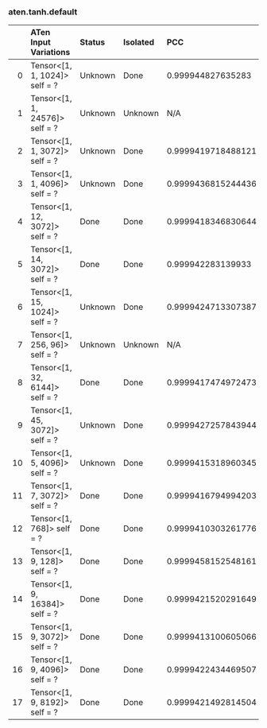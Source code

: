 ### aten.tanh.default
|    | ATen Input Variations          | Status   | Isolated   | PCC                | Host   |
|---:|:-------------------------------|:---------|:-----------|:-------------------|:-------|
|  0 | Tensor<[1, 1, 1024]> self = ?  | Unknown  | Done       | 0.999944827635283  | 0      |
|  1 | Tensor<[1, 1, 24576]> self = ? | Unknown  | Unknown    | N/A                | N/A    |
|  2 | Tensor<[1, 1, 3072]> self = ?  | Unknown  | Done       | 0.9999419718488121 | 0      |
|  3 | Tensor<[1, 1, 4096]> self = ?  | Unknown  | Done       | 0.9999436815244436 | 0      |
|  4 | Tensor<[1, 12, 3072]> self = ? | Done     | Done       | 0.9999418346830644 | 0      |
|  5 | Tensor<[1, 14, 3072]> self = ? | Done     | Done       | 0.999942283139933  | 0      |
|  6 | Tensor<[1, 15, 1024]> self = ? | Unknown  | Done       | 0.9999424713307387 | 0      |
|  7 | Tensor<[1, 256, 96]> self = ?  | Unknown  | Unknown    | N/A                | N/A    |
|  8 | Tensor<[1, 32, 6144]> self = ? | Done     | Done       | 0.9999417474972473 | 0      |
|  9 | Tensor<[1, 45, 3072]> self = ? | Unknown  | Done       | 0.9999427257843944 | 0      |
| 10 | Tensor<[1, 5, 4096]> self = ?  | Unknown  | Done       | 0.9999415318960345 | 0      |
| 11 | Tensor<[1, 7, 3072]> self = ?  | Done     | Done       | 0.9999416794994203 | 0      |
| 12 | Tensor<[1, 768]> self = ?      | Done     | Done       | 0.9999410303261776 | 0      |
| 13 | Tensor<[1, 9, 128]> self = ?   | Done     | Done       | 0.9999458152548161 | 0      |
| 14 | Tensor<[1, 9, 16384]> self = ? | Done     | Done       | 0.9999421520291649 | 0      |
| 15 | Tensor<[1, 9, 3072]> self = ?  | Done     | Done       | 0.9999413100605066 | 0      |
| 16 | Tensor<[1, 9, 4096]> self = ?  | Done     | Done       | 0.9999422434469507 | 0      |
| 17 | Tensor<[1, 9, 8192]> self = ?  | Done     | Done       | 0.9999421492814504 | 0      |

